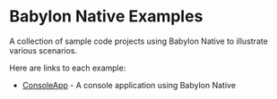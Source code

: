 # Babylon Native Examples
A collection of sample code projects using Babylon Native to illustrate various scenarios.

Here are links to each example:
- [ConsoleApp](Apps/ConsoleApp/README.md) - A console application using Babylon Native
